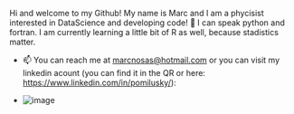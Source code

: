 Hi and welcome to my Github! 
My name is Marc and I am a phycisist interested in DataScience and developing code! 👀 
I can speak python and fortran. I am currently learning a little bit of R as well, because stadistics matter. 

- 📫 You can reach me at marcnosas@hotmail.com or you can visit my linkedin acount (you can find it in the QR or here: https://www.linkedin.com/in/pomilusky/): 


- ![image](https://user-images.githubusercontent.com/94927577/158353058-8129bd0c-4d64-4fa9-b4f1-636ee16f4d84.png)


<!---
Pomilusky/Pomilusky is a ✨ special ✨ repository because its `README.md` (this file) appears on your GitHub profile.
You can click the Preview link to take a look at your changes.
--->
